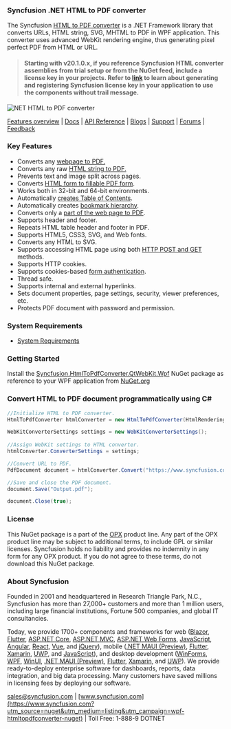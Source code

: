 ### Syncfusion .NET HTML to PDF converter

The Syncfusion [HTML to PDF converter](https://www.syncfusion.com/pdf-framework/net/html-to-pdf?utm_source=nuget&utm_medium=listing&utm_campaign=wpf-htmltopdf-nuget) is a .NET Framework library that converts URLs, HTML string, SVG, MHTML to PDF in WPF application. This converter uses advanced WebKit rendering engine, thus generating pixel perfect PDF from HTML or URL.

> #### Starting with v20.1.0.x, if you reference Syncfusion HTML converter assemblies from trial setup or from the NuGet feed, include a license key in your projects. Refer to [link](https://help.syncfusion.com/file-formats/licensing/licensing?utm_source=nuget&utm_medium=listing&utm_campaign=wpf-htmltopdfconverter-nuget) to learn about generating and registering Syncfusion license key in your application to use the components without trail message.

![NET HTML to PDF converter](https://cdn.syncfusion.com/nuget-readme/fileformats/net-html-to-pdf.png)

[Features overview](https://www.syncfusion.com/pdf-framework/net/html-to-pdf?utm_source=nuget&utm_medium=listing&utm_campaign=wpf-htmltopdf-nuget) | [Docs](https://help.syncfusion.com/file-formats/pdf/converting-html-to-pdf?utm_source=nuget&utm_medium=listing&utm_campaign=wpf-htmltopdf-nuget) | [API Reference](https://help.syncfusion.com/cr/file-formats/Syncfusion.Pdf.HtmlToPdf.html?utm_source=nuget&utm_medium=listing&utm_campaign=wpf-htmltopdf-nuget) | [Blogs](https://www.syncfusion.com/blogs/?utm_source=nuget&utm_medium=listing&utm_campaign=wpf-htmltopdf-nuget&s=html+to+pdf) | [Support](https://support.syncfusion.com/support/tickets/create?utm_source=nuget&utm_medium=listing&utm_campaign=wpf-htmltopdfconverter-nuget) | [Forums](https://www.syncfusion.com/forums?utm_source=nuget&utm_medium=listing&utm_campaign=wpf-htmltopdfconverter-nuget) | [Feedback](https://www.syncfusion.com/feedback/wpf?utm_source=nuget&utm_medium=listing&utm_campaign=wpf-htmltopdfconverter-nuget)

### Key Features

* Converts any [webpage to PDF.](https://help.syncfusion.com/file-formats/pdf/convert-html-to-pdf/webkit#url-to-pdf?utm_source=nuget&utm_medium=listing&utm_campaign=wpf-htmltopdfconverter-nuget)
* Converts any raw [HTML string to PDF.](https://help.syncfusion.com/file-formats/pdf/convert-html-to-pdf/webkit#html-string-to-pdf?utm_source=nuget&utm_medium=listing&utm_campaign=wpf-htmltopdfconverter-nuget)
* Prevents text and image split across pages.
* Converts [HTML form to fillable PDF form](https://help.syncfusion.com/file-formats/pdf/convert-html-to-pdf/webkit#html-form-to-pdf-form?utm_source=nuget&utm_medium=listing&utm_campaign=wpf-htmltopdfconverter-nuget).
* Works both in 32-bit and 64-bit environments.
* Automatically [creates Table of Contents](https://help.syncfusion.com/file-formats/pdf/convert-html-to-pdf/webkit#table-of-contents?utm_source=nuget&utm_medium=listing&utm_campaign=wpf-htmltopdfconverter-nuget).
* Automatically creates [bookmark hierarchy](https://help.syncfusion.com/file-formats/pdf/convert-html-to-pdf/webkit#bookmarks?utm_source=nuget&utm_medium=listing&utm_campaign=wpf-htmltopdfconverter-nuget).
* Converts only a [part of the web page to PDF](https://help.syncfusion.com/file-formats/pdf/convert-html-to-pdf/webkit#partial-webpage-to-pdf?utm_source=nuget&utm_medium=listing&utm_campaign=wpf-htmltopdfconverter-nuget).
* Supports header and footer.
* Repeats HTML table header and footer in PDF.
* Supports HTML5, CSS3, SVG, and Web fonts.
* Converts any HTML to SVG.
* Supports accessing HTML page using both [HTTP POST and GET](https://help.syncfusion.com/file-formats/pdf/convert-html-to-pdf/webkit#http-get-and-post?utm_source=nuget&utm_medium=listing&utm_campaign=wpf-htmltopdfconverter-nuget) methods.
* Supports HTTP cookies.
* Supports cookies-based [form authentication](https://help.syncfusion.com/file-formats/pdf/convert-html-to-pdf/webkit#form-authentication?utm_source=nuget&utm_medium=listing&utm_campaign=wpf-htmltopdfconverter-nuget).
* Thread safe.
* Supports internal and external hyperlinks.
* Sets document properties, page settings, security, viewer preferences, etc.
* Protects PDF document with password and permission.

### System Requirements

* [System Requirements](https://help.syncfusion.com/file-formats/installation-and-upgrade/system-?utm_source=nuget&utm_medium=listing&utm_campaign=wpf-htmltopdf-nuget)

### Getting Started

Install the [Syncfusion.HtmlToPdfConverter.QtWebKit.Wpf](https://www.nuget.org/packages/Syncfusion.HtmlToPdfConverter.QtWebKit.Wpf?utm_source=nuget&utm_medium=listing&utm_campaign=wpf-htmltopdfconverter-nuget) NuGet package as reference to your WPF application from [NuGet.org](https://www.nuget.org/)

### Convert HTML to PDF document programmatically using C#

```csharp
//Initialize HTML to PDF converter.
HtmlToPdfConverter htmlConverter = new HtmlToPdfConverter(HtmlRenderingEngine.WebKit);

WebKitConverterSettings settings = new WebKitConverterSettings();
            
//Assign WebKit settings to HTML converter.
htmlConverter.ConverterSettings = settings;

//Convert URL to PDF.
PdfDocument document = htmlConverter.Convert("https://www.syncfusion.com");

//Save and close the PDF document.
document.Save("Output.pdf");

document.Close(true);
```

### License

This NuGet package is a part of the [OPX](https://www.syncfusion.com/products/opx?utm_source=nuget&utm_medium=listing&utm_campaign=wpf-htmltopdfconverter-nuget) product line. Any part of the OPX product line may be subject to additional terms, to include GPL or similar licenses. Syncfusion holds no liability and provides no indemnity in any form for any OPX product. If you do not agree to these terms, do not download this NuGet package. 

### About Syncfusion

Founded in 2001 and headquartered in Research Triangle Park, N.C., Syncfusion has more than 27,000+ customers and more than 1 million users, including large financial institutions, Fortune 500 companies, and global IT consultancies.
 
Today, we provide 1700+ components and frameworks for web ([Blazor](https://www.syncfusion.com/blazor-components?utm_source=nuget&utm_medium=listing&utm_campaign=wpf-htmltopdfconverter-nuget), [Flutter](https://www.syncfusion.com/flutter-widgets?utm_source=nuget&utm_medium=listing&utm_campaign=wpf-htmltopdfconverter-nuget), [ASP.NET Core](https://www.syncfusion.com/aspnet-core-ui-controls?utm_source=nuget&utm_medium=listing&utm_campaign=wpf-htmltopdfconverter-nuget), [ASP.NET MVC](https://www.syncfusion.com/aspnet-mvc-ui-controls?utm_source=nuget&utm_medium=listing&utm_campaign=wpf-htmltopdfconverter-nuget), [ASP.NET Web Forms](https://www.syncfusion.com/jquery/aspnet-webforms-ui-controls?utm_source=nuget&utm_medium=listing&utm_campaign=wpf-htmltopdfconverter-nuget), [JavaScript](https://www.syncfusion.com/javascript-ui-controls?utm_source=nuget&utm_medium=listing&utm_campaign=wpf-htmltopdfconverter-nuget), [Angular](https://www.syncfusion.com/angular-ui-components?utm_source=nuget&utm_medium=listing&utm_campaign=wpf-htmltopdfconverter-nuget), [React](https://www.syncfusion.com/react-ui-components?utm_source=nuget&utm_medium=listing&utm_campaign=wpf-htmltopdfconverter-nuget), [Vue](https://www.syncfusion.com/vue-ui-components?utm_source=nuget&utm_medium=listing&utm_campaign=wpf-htmltopdfconverter-nuget), and [jQuery](https://www.syncfusion.com/jquery-ui-widgets?utm_source=nuget&utm_medium=listing&utm_campaign=wpf-htmltopdfconverter-nuget)), mobile ([.NET MAUI (Preview)](https://www.syncfusion.com/maui-controls?utm_source=nuget&utm_medium=listing&utm_campaign=wpf-htmltopdfconverter-nuget), [Flutter](https://www.syncfusion.com/flutter-widgets?utm_source=nuget&utm_medium=listing&utm_campaign=wpf-htmltopdfconverter-nuget), [Xamarin](https://www.syncfusion.com/xamarin-ui-controls?utm_source=nuget&utm_medium=listing&utm_campaign=wpf-htmltopdfconverter-nuget), [UWP](https://www.syncfusion.com/uwp-ui-controls?utm_source=nuget&utm_medium=listing&utm_campaign=wpf-htmltopdfconverter-nuget), and [JavaScript](https://www.syncfusion.com/javascript-ui-controls?utm_source=nuget&utm_medium=listing&utm_campaign=wpf-htmltopdfconverter-nuget)), and desktop development ([WinForms](https://www.syncfusion.com/winforms-ui-controls?utm_source=nuget&utm_medium=listing&utm_campaign=wpf-htmltopdfconverter-nuget), [WPF](https://www.syncfusion.com/wpf-controls?utm_source=nuget&utm_medium=listing&utm_campaign=wpf-htmltopdfconverter-nuget), [WinUI](https://www.syncfusion.com/winui-controls?utm_source=nuget&utm_medium=listing&utm_campaign=wpf-htmltopdfconverter-nuget), [.NET MAUI (Preview)](https://www.syncfusion.com/maui-controls?utm_source=nuget&utm_medium=listing&utm_campaign=wpf-htmltopdfconverter-nuget), [Flutter](https://www.syncfusion.com/flutter-widgets?utm_source=nuget&utm_medium=listing&utm_campaign=wpf-htmltopdfconverter-nuget), [Xamarin](https://www.syncfusion.com/xamarin-ui-controls?utm_source=nuget&utm_medium=listing&utm_campaign=wpf-htmltopdfconverter-nuget), and [UWP](https://www.syncfusion.com/uwp-ui-controls?utm_source=nuget&utm_medium=listing&utm_campaign=wpf-htmltopdfconverter-nuget)). We provide ready-to-deploy enterprise software for dashboards, reports, data integration, and big data processing. Many customers have saved millions in licensing fees by deploying our software.

[sales@syncfusion.com](mailto:sales@syncfusion.com?Subject=Syncfusion%20HTMLConverter%20-%20NuGet) | [www.syncfusion.com](https://www.syncfusion.com?utm_source=nuget&utm_medium=listing&utm_campaign=wpf-htmltopdfconverter-nuget) | Toll Free: 1-888-9 DOTNET
